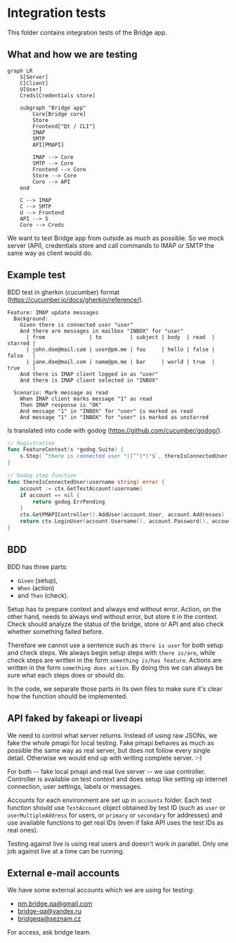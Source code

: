 # Integration tests

This folder contains integration tests of the Bridge app.

## What and how we are testing

```mermaid
graph LR
    S[Server]
    C[Client]
    U[User]
    Creds[Credentials store]

    subgraph "Bridge app"
        Core[Bridge core]
        Store
        Frontend["Qt / CLI"]
        IMAP
        SMTP
        API[PMAPI]

        IMAP --> Core
        SMTP --> Core
        Frontend --> Core
        Store --> Core
        Core --> API
    end

    C --> IMAP
    C --> SMTP
    U --> Frontend
    API --> S
    Core --> Creds
```

We want to test Bridge app from outside as much as possible. So we mock server (API),
credentials store and call commands to IMAP or SMTP the same way as client would do.

## Example test

BDD test in gherkin (cucumber) format (https://cucumber.io/docs/gherkin/reference/).

```
Feature: IMAP update messages
  Background:
    Given there is connected user "user"
    And there are messages in mailbox "INBOX" for "user"
      | from              | to         | subject | body  | read  | starred |
      | john.doe@mail.com | user@pm.me | foo     | hello | false | false   |
      | jane.doe@mail.com | name@pm.me | bar     | world | true  | true    |
    And there is IMAP client logged in as "user"
    And there is IMAP client selected in "INBOX"

  Scenario: Mark message as read
    When IMAP client marks message "1" as read
    Then IMAP response is "OK"
    And message "1" in "INBOX" for "user" is marked as read
    And message "1" in "INBOX" for "user" is marked as unstarred
```

Is translated into code with godog (https://github.com/cucumber/godog/).

```go
// Registration
func FeatureContext(s *godog.Suite) {
	s.Step(`^there is connected user "([^"]*)"$`, thereIsConnectedUser)
}

// Godog step function
func thereIsConnectedUser(username string) error {
	account := ctx.GetTestAccount(username)
	if account == nil {
		return godog.ErrPending
	}
	ctx.GetPMAPIController().AddUser(account.User, account.Addresses)
	return ctx.LoginUser(account.Username(), account.Password(), account.MailboxPassword())
}
```

## BDD

BDD has three parts:

* `Given` (setup),
* `When` (action)
* and `Then` (check).

Setup has to prepare context and always end without error. Action, on
the other hand, needs to always end without error, but store it in 
the context. Check should analyze the status of the bridge, store or
API and also check whether something failed before.

Therefore we cannot use a sentence such as `there is user` for both
setup and check steps. We always begin setup steps with `there is/are`,
while check steps are written in the form `something is/has feature`.
Actions are written in the form `something does action`. By doing this
we can always be sure what each steps does or should do.

In the code, we separate those parts in its own files to make sure
it's clear how the function should be implemented.

## API faked by fakeapi or liveapi

We need to control what server returns. Instead of using raw JSONs,
we fake the whole pmapi for local testing. Fake pmapi behaves as much
as possible the same way as real server, but does not follow every
single detail. Otherwise we would end up with writing complete server. :-)

For both -- fake local pmapi and real live server -- we use controller.
Controller is available on test context and does setup like setting up
internet connection, user settings, labels or messages.

Accounts for each environment are set up in `accounts` folder. Each
test function should use `TestAccount` object obtained by test ID
(such as `user` or `userMultipleAddress` for users, or `primary`
or `secondary` for addresses) and use available functions to get real
IDs (even if fake API uses the test IDs as real ones).

Testing against live is using real users and doesn't work in parallel.
Only one job against live at a time can be running.

## External e-mail accounts

We have some external accounts which we are using for testing:

* pm.bridge.qa@gmail.com
* bridge-qa@yandex.ru
* bridgeqa@seznam.cz

For access, ask bridge team.
